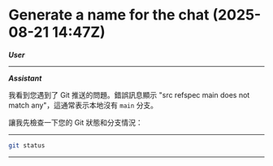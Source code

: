 <!-- Generated by SpecStory -->

# Generate a name for the chat (2025-08-21 14:47Z)

_**User**_



---

_**Assistant**_

我看到您遇到了 Git 推送的問題。錯誤訊息顯示 "src refspec main does not match any"，這通常表示本地沒有 `main` 分支。

讓我先檢查一下您的 Git 狀態和分支情況：


---

```bash
git status
```

---

